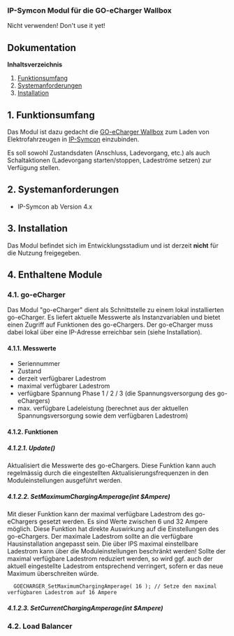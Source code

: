### IP-Symcon Modul für die GO-eCharger Wallbox

Nicht verwenden! Don't use it yet!

## Dokumentation

**Inhaltsverzeichnis**

1. [Funktionsumfang](#1-funktionsumfang) 
2. [Systemanforderungen](#2-systemanforderungen)
3. [Installation](#3-installation)

## 1. Funktionsumfang

Das Modul ist dazu gedacht die [GO-eCharger Wallbox](www.go-e.co) zum Laden von Elektrofahrzeugen in [IP-Symcon](www.ip-symcon.de) einzubinden. 

Es soll sowohl Zustandsdaten (Anschluss, Ladevorgang, etc.) als auch Schaltaktionen (Ladevorgang starten/stoppen, Ladeströme setzen) zur Verfügung stellen.

## 2. Systemanforderungen
- IP-Symcon ab Version 4.x

## 3. Installation

Das Modul befindet sich im Entwicklungsstadium und ist derzeit **nicht** für die Nutzung freigegeben.

## 4. Enthaltene Module

### 4.1. go-eCharger

Das Modul "go-eCharger" dient als Schnittstelle zu einem lokal installierten go-eCharger. Es liefert aktuelle Messwerte als Instanzvariablen und bietet einen Zugriff auf Funktionen des go-eChargers. Der go-eCharger muss dabei lokal über eine IP-Adresse erreichbar sein (siehe Installation).

#### 4.1.1. Messwerte
+ Seriennummer
+ Zustand
+ derzeit verfügbarer Ladestrom 
+ maximal verfügbarer Ladestrom
+ verfügbare Spannung Phase 1 / 2 / 3 (die Spannungsversorgung des go-eChargers)
+ max. verfügbare Ladeleistung (berechnet aus der aktuellen Spannungsversorgung sowie dem verfügbaren Ladestrom)

#### 4.1.2. Funktionen

##### 4.1.2.1. Update()
Aktualisiert die Messwerte des go-eChargers. Diese Funktion kann auch regelmässig durch die eingestellten Aktualisierungsfrequenzen in den Moduleinstellungen ausgeführt werden.

##### 4.1.2.2. SetMaximumChargingAmperage(int $Ampere)
Mit dieser Funktion kann der maximal verfügbare Ladestrom des go-eChargers gesetzt werden. Es sind Werte zwischen 6 und 32 Ampere möglich. 
Diese Funktion hat direkte Auswirkung auf die Einstellungen des go-eChargers. Der maximale Ladestrom sollte an die verfügbare Hausinstallation angepasst sein. Die über IPS maximal einstellbare Ladestrom kann über die Moduleinstellungen beschränkt werden!
Sollte der maximal verfügbare Ladestrom reduziert werden, so wird ggf. auch der aktuell eingestellte Ladestrom entsprechend verringert, sofern er das neue Maximum überschreiten würde.
```
  GOECHARGER_SetMaximumChargingAmperage( 16 ); // Setze den maximal verfügbaren Ladestrom auf 16 Ampere
```
##### 4.1.2.3. SetCurrentChargingAmperage(int $Ampere)

### 4.2. Load Balancer

